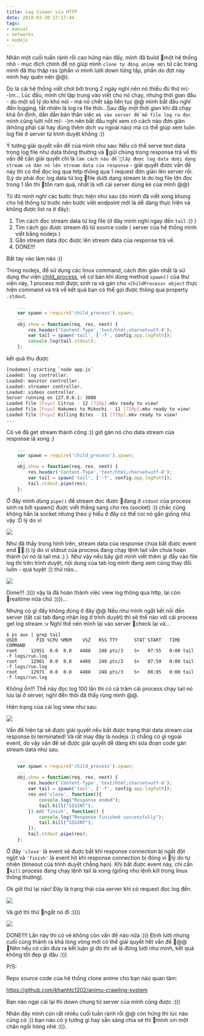 ```yaml
---
title: Log Viewer via HTTP
date: 2018-03-30 17:17:44
tags: 
- manual
- networks
- nodejs
---
```


Nhân một cuối tuần rảnh rỗi cao hứng nào đấy, mình đã build một hệ thống nhỏ - mục đích chính để nó giúp mình `clone tự động anime mới` từ các trang mình đã thu thập rss (phần vì mình lười down từng tập, phần do đợt này mình hay quên nên @@). 

Do là cái hệ thống viết chơi bời trong 2 ngày nghỉ nên nó thiếu đủ thứ m(- -)m... Lúc đầu, mình chỉ tập trung vào viết cho nó chạy, nhưng thời gian đầu - do một số lý do khó nói - mà nó chết sập liên tục @@ mình bắt đầu nghĩ đến logging, tất nhiên là log ra file thôi...Sau đấy một thời gian khi đã chạy khá ổn định, dần dần bản thân việc `mò vào server để mở file log ra đọc` mình cũng lười nốt m(- -)m nên bắt đầu nghĩ xem có cách nào đơn giản (không phải cài hay dùng thêm dịch vụ ngoài nào) mà có thể giúp xem luôn log file ở server từ trình duyệt không :)) 

<!-- more -->

Ý tưởng giải quyết vấn đề của mình như sau: Nếu có thể serve text data trong log file như data thông thường và gửi chúng trong response trả về thì vấn đề cần giải quyết chỉ là `làm cách nào để lấy được log data dưới dạng stream và dán nó lên stream data của response` - giải quyết được vấn đề này thì có thể đọc log qua http thông qua 1 request đơn giản lên server rồi. (Lý do phải đọc log data từ log file dưới dạng stream là do log file lớn đọc trong 1 lần thì tốn ram quá, nhất là với cái server dùng ké của mình @@)

Từ đó mình nghĩ các bước thực hiện như sau (do mình đã viết xong khung cho hệ thống từ trước nên bước viết endpoint mới là dễ dàng thực hiện và không được list ra ở đây):
1. Tìm cách đọc stream data từ log file (ở đây mình nghĩ ngay đến `tail` :)) )
2. Tìm cách gọi được stream đó từ source code ( server của hệ thống mình viết bằng nodejs )
3. Gắn stream data đọc được lên stream data của response trả về.
4. DONE!!!

Bắt tay vào làm nào :))

Trong nodejs, để sử dụng các linux command, cách đơn giản nhất là sử dụng thư viện [child_process](https://nodejs.org/api/child_process.html), về cơ bản khi dùng method `spawn()` của thư viện này, 1 process mới được sinh ra và gán cho `<ChildProcess> object` thực hiện command và trả về kết quả bạn có thể gọi được thông qua property `.stdout`.

```javascript
    ...
    var spawn = require('child_process').spawn;
    ...
    obj.show = function(req, res, next) {
        res.header('Content-Type','text/html;charset=utf-8');
        var tail = spawn('tail', ['-f', config.app.logPath]);
        console.log(tail.stdout);
    };
```

kết quả thu được 

```bash
[nodemon] starting `node app.js`
Loaded: log controller.
Loaded: monitor controller.
Loaded: streamer controller.
Loaded: videos controller.
Server running on 127.0.0.1: 3000
Loaded file [Fuyu] Citrus - 12 [720p].mkv ready to view!
Loaded file [Fuyu] Hakumei to Mikochi - 11 [720p].mkv ready to view!
Loaded file [Fuyu] Killing Bites - 11 [720p].mkv ready to view!
...
```

Có vẻ đã get stream thành công :)) giờ gán nó cho data stream của response là xong :)

```javascript
    ...
    var spawn = require('child_process').spawn;
    ...
    obj.show = function(req, res, next) {
        res.header('Content-Type','text/html;charset=utf-8');
        var tail = spawn('tail', ['-f', config.app.logPath]);
        tail.stdout.pipe(res);
    };
```

Ở đây mình dùng `pipe()` để stream đọc được đang ở `stdout` của process sinh ra bởi spawn() được viết thẳng sang cho res (socket) :)) chắc cũng không hẳn là socket nhưng theo ý hiểu ở đây có thể coi nó gần giống như vậy :D lý do vì

![](https://i.imgur.com/LucItFe.png?1)

Như đã thấy trong hình trên, stream data của response chưa bắt được event end :)) lý do vì stdout của process đang chạy lệnh tail vẫn chưa hoàn thành (vì nó là tail mà :) ). Như vậy nếu bây giờ mình viết thêm gì đấy vào file log thì trên trình duyệt, nội dung của tab log mình đang xem cũng thay đổi luôn - quá tuyệt :)) thử nào...

[![](https://media.giphy.com/media/cm1SRZW8XOEGFZNy8V/giphy.gif)](https://youtu.be/41XIFcZKfEU)

Done!!! :)))) vậy là đã hoàn thành việc view log thông qua http, lại còn realtime nữa chứ :))))...

Nhưng có gì đấy không đúng ở đây @@ Nếu như mình ngắt kết nối đến server (tắt cái tab đang nhận log ở trình duyệt) thì sẽ thế nào với cái process get log stream :v
Nghĩ thế nên mình lại vào server check lại và...

```shell
$ ps aux | grep tail
USER       PID %CPU %MEM    VSZ   RSS TTY      STAT START   TIME COMMAND
root     12951  0.0  0.0   4408   248 pts/3    S+   07:55   0:00 tail -f logs/run.log
root     12961  0.0  0.0   4408   248 pts/3    S+   07:59   0:00 tail -f logs/run.log
root     12971  0.0  0.0   4408   248 pts/3    S+   08:05   0:00 tail -f logs/run.log
```

Không ổn!!! Thế này đọc log 100 lần thì có cả trăm cái process chạy tail nó lưu lại ở server, nghĩ đến thôi đã thấy rùng mình @@.

Hiện trạng của cái log view như sau:

![](https://i.imgur.com/vJbERcj.jpg)

Vấn đề hiện tại sẽ được giải quyết nếu bắt được trạng thái data stream của response bị terminated! Và rất may đây là nodejs :)) chẳng có gì ngoài event, do vậy vấn đề sẽ được giải quyết dễ dàng khi sửa đoạn code gán stream data như sau.

```javascript
    ...
    var spawn = require('child_process').spawn;
    ...
    obj.show = function(req, res, next) {
        res.header('Content-Type','text/html;charset=utf-8');
        var tail = spawn('tail', ['-f', config.app.logPath]);
        res.on('close', function(){
            console.log("Response ended");
            tail.kill("SIGINT");
        }).on('finish', function() {
            console.log("Response finished successfully");
            tail.kill("SIGINT");
        });
        tail.stdout.pipe(res);
    };
```

Ở đây `'close'` là event sẽ được bắt khi response connection bị ngắt đột ngột và `'finish'` là event hit khi response connection bị đóng vì lý do tự nhiên (timeout của trình duyệt chẳng hạn). Khi bắt được event này, chỉ cần `kill` process đang chạy lệnh tail là xong (giống như lệnh kill trong linux thông thường).

Ok giờ thử lại nào! Đây là trạng thái của server khi có request đọc log đến.

![](https://i.imgur.com/oxoyhf4.png)

Và giờ thì thử ngắt nó đi :))))

![](https://i.imgur.com/pkxmpfI.png)

DONE!!!! Lần này thì có vẻ không còn vấn đề nào nữa :)))
Định lười nhưng cuối cùng thành ra khá lòng vòng mới có thể giải quyết hết vấn đề @@ Nên nếu có cần đưa ra kết luận gì đó thì sẽ là đừng lười như mình, kết quả không tốt đẹp gì đâu :)))

P/S:

Repo source code của hệ thống clone anime cho bạn nào quan tâm:

https://github.com/khanhtc1202/animu-crawling-system

Bạn nào ngại cài lại thì down chung từ server của mình cũng được :))) 

Nhân đây mình còn rất nhiều cuối tuần rảnh rỗi @@ còn hứng thì lúc nào cũng có :)) bạn nào có ý tưởng gì hay sẵn sàng chia sẻ thì mình xin một chân ngồi hóng nhé :))).

